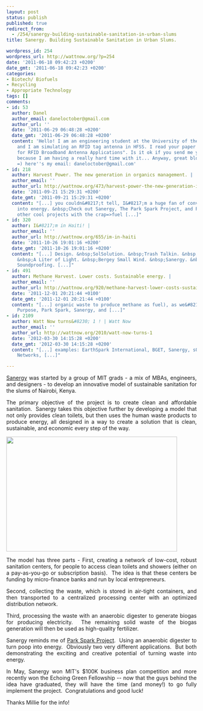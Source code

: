 ```yaml
---
layout: post
status: publish
published: true
redirect_from:
  - /254/sanergy-building-sustainable-sanitation-in-urban-slums
title: Sanergy. Building Sustainable Sanitation in Urban Slums.

wordpress_id: 254
wordpress_url: http://wattnow.org/?p=254
date: '2011-06-18 09:42:23 +0200'
date_gmt: '2011-06-18 09:42:23 +0200'
categories:
- Biotech/ Biofuels
- Recycling
- Appropriate Technology
tags: []
comments:
- id: 53
  author: Danel
  author_email: daneloctober@gmail.com
  author_url: ''
  date: '2011-06-29 06:48:28 +0200'
  date_gmt: '2011-06-29 06:48:28 +0200'
  content: 'Hello! I am an engineering student at the University of the Philippines
    and I am simulating an RFID tag antenna in HFSS. I read your paper on "GA Optimization
    for RFID Broadband Antenna Applications". Is it ok if you send me your email address
    because I am having a really hard time with it... Anyway, great blog! =D Thanks.
    =) here''s my email: daneloctober@gmail.com'
- id: 218
  author: Harvest Power. The new generation in organics management. |
  author_email: ''
  author_url: http://wattnow.org/473/harvest-power-the-new-generation-in-organics-management
  date: '2011-09-21 15:29:31 +0200'
  date_gmt: '2011-09-21 15:29:31 +0200'
  content: "[...] you couldn&#8217;t tell, I&#8217;m a huge fan of converting crap
    into energy. &nbsp;Check out Sanergy, The Park Spark Project, and Purpose Energy&nbsp;for
    other cool projects with the crap=>fuel [...]"
- id: 320
  author: I&#8217;m in Haiti! |
  author_email: ''
  author_url: http://wattnow.org/655/im-in-haiti
  date: '2011-10-26 19:01:16 +0200'
  date_gmt: '2011-10-26 19:01:16 +0200'
  content: "[...] Design. &nbsp;SolSolution. &nbsp;Trash Talkin. &nbsp;Harvest Power.
    &nbsp;A Liter of Light. &nbsp;Bergey Small Wind. &nbsp;Sanergy. &nbsp;Lingerie
    Soundproofing. [...]"
- id: 491
  author: Methane Harvest. Lower costs. Sustainable energy. |
  author_email: ''
  author_url: http://wattnow.org/920/methane-harvest-lower-costs-sustainable-energy
  date: '2011-12-01 20:21:44 +0100'
  date_gmt: '2011-12-01 20:21:44 +0100'
  content: "[...] organic waste to produce methane as fuel), as we&#8217;ve seen with
    Purpose, Park Spark, Sanergy, and [...]"
- id: 2109
  author: Watt Now turns&#8230; 1 ! | Watt Now
  author_email: ''
  author_url: http://wattnow.org/2010/watt-now-turns-1
  date: '2012-03-30 14:15:28 +0200'
  date_gmt: '2012-03-30 14:15:28 +0200'
  content: "[...] examples: EarthSpark International, BGET, Sanergy, sOccket, Simpa
    Networks, [...]"

---
```

<p style="text-align: justify;"><a href="http://saner.gy/">Sanergy</a> was started by a group of MIT grads - a mix of MBAs, engineers, and designers - to develop an innovative model of sustainable sanitation for the slums of Nairobi, Kenya.</p>
<p style="text-align: justify;">The primary objective of the project is to create clean and affordable sanitation.&nbsp; Sanergy takes this objective further by developing a model that not only provides clean toilets, but then uses the human waste products to produce energy, all designed in a way to create a solution that is clean, sustainable, and economic every step of the way.</p>
<p style="text-align: justify;"><a href="http://saner.gy/project/"><img class="size-full wp-image-258 alignnone" title="sanergy" src="{{ 'assets/from-wordpress/uploads/2011/06/sanergy2.png' | relative_url }}" alt="" width="452" height="303" /></a></p>
<p style="text-align: justify;">The model has three parts - First, creating a network of low-cost, robust sanitation centers, for people to access clean toilets and showers (either on a pay-as-you-go or subscription basis).&nbsp; The idea is that these centers be funding by micro-finance banks and run by local entrepreneurs.</p>
<p style="text-align: justify;">Second, collecting the waste, which is stored in air-tight containers, and then transported to a centralized processing center with an optimized distribution network.</p>
<p style="text-align: justify;">Third, processing the waste with an anaerobic digester to generate biogas for producing electricity.&nbsp; The remaining solid waste of the biogas generation will then be used as high-quality fertilizer.</p>
<p style="text-align: justify;">Sanergy reminds me of&nbsp;<a title="The Power of Dog Poop" href="http://wattnow.org/79/the-power-of-dog-poop">Park Spark Project</a>.&nbsp; Using an anaerobic digester to turn poop into energy.&nbsp; Obviously two very different applications.&nbsp; But both demonstrating the exciting and creative potential of turning waste into energy.</p>
<p style="text-align: justify;">In May, Sanergy won MIT's $100K business plan competition and more recently won the Echoing Green Fellowship -- now that the guys behind the idea have graduated, they will have the time (and money!) to go fully implement the project.&nbsp; Congratulations and good luck!</p>
<p style="text-align: justify;">Thanks Millie for the info!</p>
